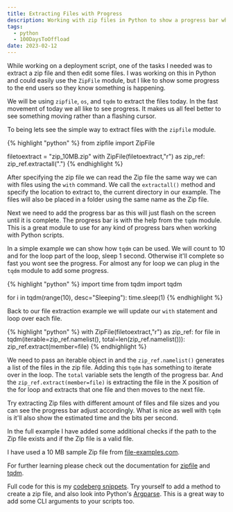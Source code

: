 ```yaml
---
title: Extracting Files with Progress
description: Working with zip files in Python to show a progress bar while it is doing the extraction.
tags: 
  - python
  - 100DaysToOffload
date: 2023-02-12
---
```


While working on a deployment script, one of the tasks I needed was to extract a zip file and then edit some files. I was working on this in Python and could easily use the `ZipFile` module, but I like to show some progress to the end users so they know something is happening.

We will be using `zipfile`, `os`, and `tqdm` to extract the files today. In the fast movement of today we all like to see progress. It makes us all feel better to see something moving rather than a flashing cursor.

To being lets see the simple way to extract files with the `zipfile` module.

{% highlight "python" %}
from zipfile import ZipFile

filetoextract = "zip_10MB.zip"
with ZipFile(filetoextract,"r") as zip_ref:
    zip_ref.extractall(".")
{% endhighlight %}

After specifying the zip file we can read the Zip file the same way we can with files using the `with` command. We call the `extractall()` method and specify the location to extract to, the current directory in our example. The files will also be placed in a folder using the same name as the Zip file.

Next we need to add the progress bar as this will just flash on the screen until it is complete. The progress bar is with the help from the `tqdm` module. This is a great module to use for any kind of progress bars when working with Python scripts.

In a simple example we can show how `tqdm` can be used. We will count to 10 and for the loop part of the loop, sleep 1 second. Otherwise it'll complete so fast you wont see the progress. For almost any for loop we can plug in the `tqdm` module to add some progress.

{% highlight "python" %}
import time
from tqdm import tqdm

for i in tqdm(range(10), desc="Sleeping"):
    time.sleep(1)
{% endhighlight %}

Back to our file extraction example we will update our `with` statement and loop over each file.

{% highlight "python" %}
 with ZipFile(filetoextract,"r") as zip_ref:
     for file in tqdm(iterable=zip_ref.namelist(), total=len(zip_ref.namelist())):
          zip_ref.extract(member=file)
{% endhighlight %}

We need to pass an iterable object in and the `zip_ref.namelist()` generates a list of the files in the zip file. Adding this `tqdm` has something to iterate over in the loop. The `total` variable sets the length of the progress bar. And the `zip_ref.extract(member=file)` is extracting the file in the X position of the for loop and extracts that one file and then moves to the next file.

Try extracting Zip files with different amount of files and file sizes and you can see the progress bar adjust accordingly. What is nice as well with `tqdm` is it'll also show the estimated time and the bits per second.

In the full example I have added some additional checks if the path to the Zip file exists and if the Zip file is a valid file.

I have used a 10 MB sample Zip file from [file-examples.com](https://file-examples.com/index.php/text-files-and-archives-download/).

For further learning please check out the documentation for [zipfile](https://docs.python.org/3/library/zipfile.html) and [tqdm](https://tqdm.github.io/).

Full code for this is my [codeberg snippets](https://codeberg.org/cjerrington/snippets/src/branch/main/python/ziparchive.py). Try yourself to add a method to create a zip file, and also look into Python's [Argparse](https://docs.python.org/3/library/argparse.html). This is a great way to add some CLI arguments to your scripts too.
